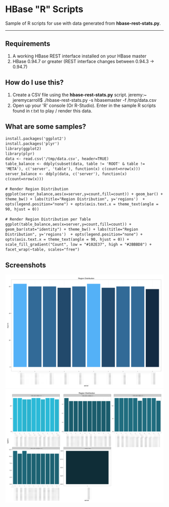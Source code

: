 HBase "R" Scripts
===========

Sample of R scripts for use with data generated from **hbase-rest-stats.py**. 

----
## Requirements
1. A working HBase REST interface installed on your HBase master
2. HBase 0.94.7 or greater (REST interface changes between 0.94.3 -> 0.94.7)

## How do I use this?
1. Create a CSV file using the **hbase-rest-stats.py** script.
    jeremy:~ jeremycarroll$ ./hbase-rest-stats.py -s hbasemaster -f /tmp/data.csv
2. Open up your 'R' console (Or R-Studio). Enter in the sample R scripts found in r.txt to play / render this data.

## What are some samples?
    install.packages('ggplot2')
    install.packages('plyr')
    library(ggplot2)
    library(plyr)
    data <- read.csv('/tmp/data.csv', header=TRUE)
    table_balance <- ddply(subset(data, table != 'ROOT' & table != 'META'), c('server', 'table'), function(x) c(count=nrow(x)))
    server_balance <- ddply(data, c('server'), function(x) c(count=nrow(x)))

    # Render Region Distribution
    ggplot(server_balance,aes(x=server,y=count,fill=count)) + geom_bar() + theme_bw() + labs(title="Region Distribution", y='regions')  + opts(legend.position="none") + opts(axis.text.x = theme_text(angle = 90, hjust = 0))

    # Render Region Distribution per Table
    ggplot(table_balance,aes(x=server,y=count,fill=count)) + geom_bar(stat="identity") + theme_bw() + labs(title="Region Distribution", y='regions')  + opts(legend.position="none") + opts(axis.text.x = theme_text(angle = 90, hjust = 0)) + scale_fill_gradient("Count", low = "#102E37", high = "#2BBBD8") + facet_wrap(~table, scales="free")

## Screenshots
![Region Distribution](screenshots/region_distribution.png?raw=true)
![Table Distribution](screenshots/table_distribution.png?raw=true)
